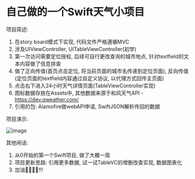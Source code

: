 # 自己做的一个Swift天气小项目

项目简述:
1. 在story board模式下实现, 代码文件严格遵循MVC
2. 涉及UIViewController, UITableViewController(初学)
3. 第一次访问需要定位授权, 后续可自行更改查询的城市地点, 针对textfield的文本内容做了信息排查
4. 做了正向传值(首页点击定位, 将当前页面的城市名传递到定位页面), 反向传值(定位页面的textfield内容通过自定义协议, 以代理方式回传主页面)
5. 点击右下进入24小时天气详情页面(TableViewController实现)
6. 图标数据存放在Assets中, 其他数据来源于和风天气API - https://dev.qweather.com/
7. 引用的包: Alamofire做webAPI申请, SwiftJSON解析传回的数据

项目演示:

![image](https://github.com/77796E/personalRepository/blob/master/demo.gif)

其他闲话:
1. 从0开始的第一个Swift项目, 做了大概一周
2. 项目更新思路: 引用更多数据, 试一试TableVC的增删改查实现, 数据图表化
3. 加油💪🏻💪🏻!!!

